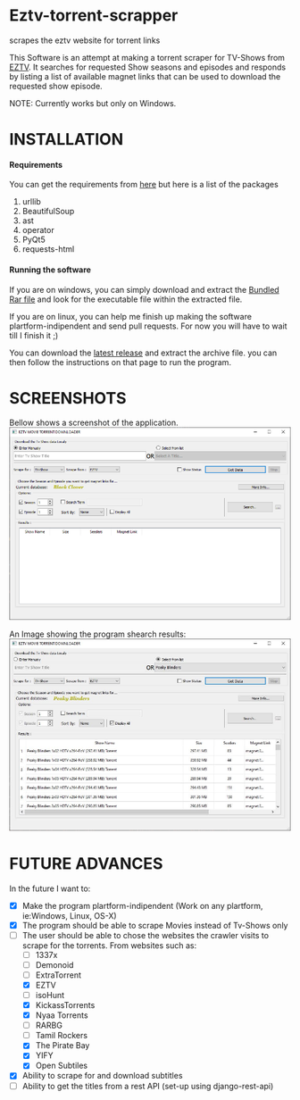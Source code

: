 # Eztv-torrent-scrapper
scrapes the eztv website for torrent links

This Software is an attempt at making a torrent scraper for TV-Shows from [EZTV](https://eztv.io/).
It searches for requested Show seasons and episodes and responds by listing a list of available magnet links
that can be used to download the requested show episode.

NOTE: Currently works but only on Windows.

# INSTALLATION
#### Requirements
You can get the requirements from [here](/Dependancies/List.txt) but here is a list of the packages
1. urllib
2. BeautifulSoup
3. ast
4. operator
5. PyQt5
6. requests-html

#### Running the software
If you are on windows, you can simply download and extract the [Bundled Rar file](https://github.com/ayieko168/Eztv-torrent-scrapper/raw/master/BUNDLED/BUNDLED.rar) and 
look for the executable file within the extracted file.

If you are on linux, you can help me finish up making the software plartform-indipendent and send pull requests.
For now you will have to wait till I finish it ;)

You can download the [latest release](https://github.com/ayieko168/Eztv-torrent-scrapper/releases/latest) and extract the archive file. you can then follow the instructions on that page to run the program.

# SCREENSHOTS
 Bellow shows a screenshot of the application.
 ![GitHub Logo](/Screenshots/Frontend-Inactive.png)

 An Image showing the program shearch results:
 ![Active Image](/Screenshots/Search-Example.JPG)

# FUTURE ADVANCES
In the future I want to:
- [x] Make the program plartform-indipendent (Work on any plartform, ie:Windows, Linux, OS-X)
- [x] The program should be able to scrape Movies instead of Tv-Shows only
- [ ] The user should be able to chose the websites the crawler visits to scrape for the torrents. From websites such as:
    - [ ] 1337x
    - [ ] Demonoid
    - [ ] ExtraTorrent
    - [x] EZTV
    - [ ] isoHunt
    - [x] KickassTorrents
    - [x] Nyaa Torrents
    - [ ] RARBG
    - [ ] Tamil Rockers 
    - [x] The Pirate Bay 
    - [x] YIFY
    - [x] Open Subtiles
    
 - [x] Ability to scrape for and download subtitles
 - [ ] Ability to get the titles from a rest API (set-up using django-rest-api)
